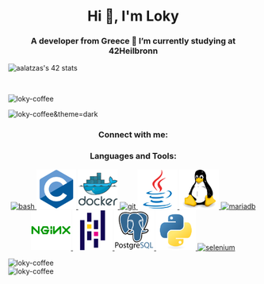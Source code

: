 <h1 align="center">Hi 👋, I'm Loky</h1>
<h3 align="center">A developer from Greece  🌱 I’m currently studying at <strong>42Heilbronn</strong></h3>

<img src="https://badge.mediaplus.ma/greenbinary/aalatzas?UM6P=off" alt="aalatzas's 42 stats" width="1500" height="400" />

<p style="text-align: center;">
    <a href="https://twitter.com/" target="blank">
        <img src="https://img.shields.io/twitter/follow/?logo=twitter&style=for-the-badge" alt="" />
    </a>
</p>

<p align="left"> <img src="https://komarev.com/ghpvc/?username=loky-coffee&label=Profile%20views&theme=dark&style=flat" alt="loky-coffee" style=width:100px; /> </p>

<p <a href="https://github.com/ryo-ma/github-profile-trophy"><img src="https://github-profile-trophy.vercel.app/?username=loky-coffee&theme=dark" alt="loky-coffee&theme=dark"style=width:1500px; /</p>

<h3 align="center">Connect with me: </h3>
<p align="left">
</p>

<h3 align="center">Languages and Tools:</h3>

<p  style="text-align: center;">
    <a href="https://www.gnu.org/software/bash/" target="_blank" rel="noreferrer">
        <img src="https://www.vectorlogo.zone/logos/gnu_bash/gnu_bash-icon.svg" alt="bash" width="80" height="80"/>
    </a>
    <a href="https://www.cprogramming.com/" target="_blank" rel="noreferrer">
        <img src="https://raw.githubusercontent.com/devicons/devicon/master/icons/c/c-original.svg" alt="c" width="80" height="80"/>
    </a>
    <a href="https://www.docker.com/" target="_blank" rel="noreferrer">
        <img src="https://raw.githubusercontent.com/devicons/devicon/master/icons/docker/docker-original-wordmark.svg" alt="docker" width="80" height="80"/>
    </a>
    <a href="https://git-scm.com/" target="_blank" rel="noreferrer">
        <img src="https://www.vectorlogo.zone/logos/git-scm/git-scm-icon.svg" alt="git" width="80" height="80"/>
    </a>
    <a href="https://www.java.com" target="_blank" rel="noreferrer">
        <img src="https://raw.githubusercontent.com/devicons/devicon/master/icons/java/java-original.svg" alt="java" width="80" height="80"/>
    </a>
    <a href="https://www.linux.org/" target="_blank" rel="noreferrer">
        <img src="https://raw.githubusercontent.com/devicons/devicon/master/icons/linux/linux-original.svg" alt="linux" width="80" height="80"/>
    </a>
    <a href="https://mariadb.org/" target="_blank" rel="noreferrer">
        <img src="https://www.vectorlogo.zone/logos/mariadb/mariadb-icon.svg" alt="mariadb" width="80" height="80"/>
    </a>
    <a href="https://www.nginx.com" target="_blank" rel="noreferrer">
        <img src="https://raw.githubusercontent.com/devicons/devicon/master/icons/nginx/nginx-original.svg" alt="nginx" width="80" height="80"/>
    </a>
    <a href="https://pandas.pydata.org/" target="_blank" rel="noreferrer">
        <img src="https://raw.githubusercontent.com/devicons/devicon/2ae2a900d2f041da66e950e4d48052658d850630/icons/pandas/pandas-original.svg" alt="pandas" width="80" height="80"/>
    </a>
    <a href="https://www.postgresql.org" target="_blank" rel="noreferrer">
        <img src="https://raw.githubusercontent.com/devicons/devicon/master/icons/postgresql/postgresql-original-wordmark.svg" alt="postgresql" width="80" height="80"/>
    </a>
    <a href="https://www.python.org" target="_blank" rel="noreferrer">
        <img src="https://raw.githubusercontent.com/devicons/devicon/master/icons/python/python-original.svg" alt="python" width="80" height="80"/>
    </a>
    <a href="https://www.selenium.dev" target="_blank" rel="noreferrer">
        <img src="https://raw.githubusercontent.com/detain/svg-logos/780f25886640cef088af994181646db2f6b1a3f8/svg/selenium-logo.svg" alt="selenium" width="80" height="80"/>
    </a>
</p>

<div>
    <img src="https://github-readme-stats.vercel.app/api?username=loky-coffee&show_icons=true&locale=en&theme=dark" alt="loky-coffee" style="width: 1500px; width="350" height="250" />
</div>

<div>
    <img src="https://github-readme-stats.vercel.app/api/top-langs?username=loky-coffee&show_icons=true&locale=en&layout=compact&theme=dark" alt="loky-coffee" style="width: 1500px; width="550" height="280" />
</div>
